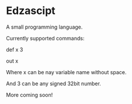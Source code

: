 # Edzascipt

A small programming language.


Currently supported commands:

def x 3

out x


Where x can be nay variable name without space.

And 3 can be any signed 32bit number.


More coming soon!
